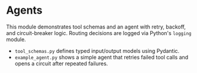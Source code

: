 # Agents

This module demonstrates tool schemas and an agent with retry, backoff, and circuit-breaker logic. Routing decisions are logged via Python's `logging` module.

* `tool_schemas.py` defines typed input/output models using Pydantic.
* `example_agent.py` shows a simple agent that retries failed tool calls and opens a circuit after repeated failures.
